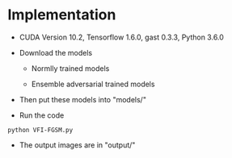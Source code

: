# Implementation

* CUDA Version 10.2, Tensorflow 1.6.0, gast 0.3.3, Python 3.6.0

* Download the models

  - Normlly trained models

  - Ensemble adversarial trained models

* Then put these models into "models/"

* Run the code
```
python VFI-FGSM.py
```

* The output images are in "output/"